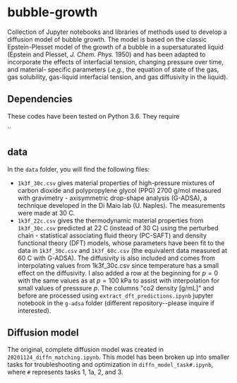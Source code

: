 # bubble-growth

Collection of Jupyter notebooks and libraries of methods used to develop a
diffusion model of bubble growth. The model is based on the classic
Epstein-Plesset model of the growth of a bubble in a supersaturated liquid
(Epstein and Plesset, *J. Chem. Phys.* 1950) and has been adapted to incorporate
the effects of interfacial tension, changing pressure over time, and material-
specific parameters (*.e.g.*, the equation of state of the gas, gas solubility,
gas-liquid interfacial tension, and gas diffusivity in the liquid).

## Dependencies

These codes have been tested on Python 3.6. They require

``

## data

In the `data` folder, you will find the following files:
- `1k3f_30c.csv` gives material properties of high-pressure mixtures of
carbon dioxide and polypropylene glycol (PPG) 2700 g/mol measured with
gravimetry - axisymmetric drop-shape analysis (G-ADSA), a technique developed
in the Di Maio lab (U. Naples). The measurements were made at 30 C.
- `1k3f_22c.csv` gives the thermodynamic material properties from `1k3f_30c.csv`
predicted at 22 C (instead of 30 C) using the perturbed chain - statistical
associating fluid theory (PC-SAFT) and density functional theory (DFT) models,
whose parameters have been fit to the data in `1k3f_30c.csv` and `1k3f_60c.csv`
(the equivalent data measured at 60 C with G-ADSA). The diffusivity is also
included and comes from interpolating values from 1k3f_30c.csv since temperature
has a small effect on the diffusivity.
I also added a row at the beginning for $p = 0$ with the same values as at
$p = 100$ kPa to assist with interpolation for small values of presssure $p$.
The columns "co2 density [g/mL]" and before are processed using
`extract_dft_predictions.ipynb` jupyter notebook in the `g-adsa` folder
(different repository--please inquire if interested).

## Diffusion model

The original, complete diffusion model was created in
`20201124_diffn_matching.ipynb`. This model has been broken up into smaller
tasks for troubleshooting and optimization in `diffn_model_task#.ipynb`,
where `#` represents tasks 1, 1a, 2, and 3.
